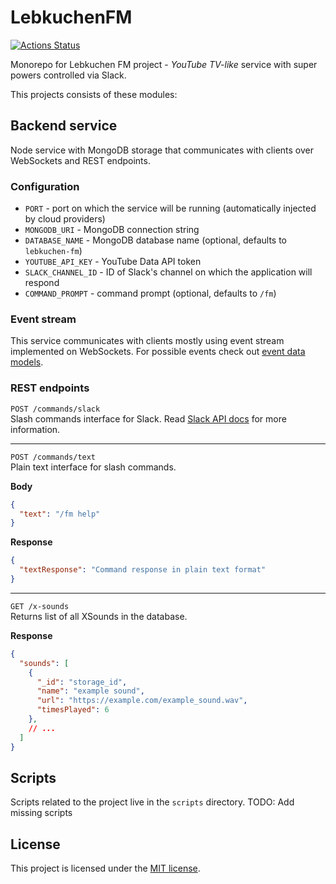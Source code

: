# LebkuchenFM
[![Actions Status](https://github.com/Deseteral/lebkuchen-fm/workflows/Build/badge.svg)](https://github.com/Deseteral/lebkuchen-fm/actions)

Monorepo for Lebkuchen FM project - _YouTube TV-like_ service with super powers controlled via Slack.

This projects consists of these modules:

## Backend service
Node service with MongoDB storage that communicates with clients over WebSockets and REST endpoints.

### Configuration
- `PORT` - port on which the service will be running (automatically injected by cloud providers)
- `MONGODB_URI` - MongoDB connection string
- `DATABASE_NAME` - MongoDB database name (optional, defaults to `lebkuchen-fm`)
- `YOUTUBE_API_KEY` - YouTube Data API token
- `SLACK_CHANNEL_ID` - ID of Slack's channel on which the application will respond
- `COMMAND_PROMPT` - command prompt (optional, defaults to `/fm`)

### Event stream
This service communicates with clients mostly using event stream implemented on WebSockets. For possible events check out [event data models](packages/service/src/event-stream/events.ts).

### REST endpoints
`POST /commands/slack` \
Slash commands interface for Slack. Read [Slack API docs](https://api.slack.com/interactivity/slash-commands) for more information.

---

`POST /commands/text` \
Plain text interface for slash commands.

**Body**
```json
{
  "text": "/fm help"
}
```

**Response**
```json
{
  "textResponse": "Command response in plain text format"
}
```

---

`GET /x-sounds` \
Returns list of all XSounds in the database.

**Response**
```json
{
  "sounds": [
    {
      "_id": "storage_id",
      "name": "example sound",
      "url": "https://example.com/example_sound.wav",
      "timesPlayed": 6
    },
    // ...
  ]
}
```

## Scripts
Scripts related to the project live in the `scripts` directory.
TODO: Add missing scripts

## License
This project is licensed under the [MIT license](LICENSE).
